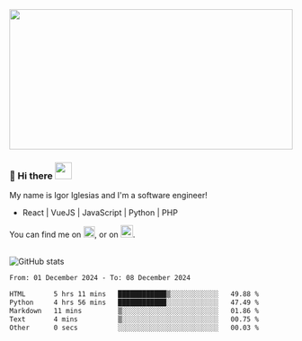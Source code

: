<img src="https://c.tenor.com/KjVxfRrrncUAAAAd/matrix.gif" width="100%" height="250px">

### 🔭 Hi there <img src="https://raw.githubusercontent.com/MartinHeinz/MartinHeinz/master/wave.gif" width="30px">


My name is Igor Iglesias and I'm a software engineer!
<br>

<ul>
  <li> React | VueJS | JavaScript | Python | PHP </li>
</ul>
You can find me on <a href="https://twitter.com/IgorIglesias5"><img src="https://i.imgur.com/JLLlB5S.png" width="20px"></a>, or on <a href="https://www.linkedin.com/in/igor-iglesias-62478428/"><img src="https://i.imgur.com/PXyIkWx.png" width="22px"></a>.

<br>
<br>

![GitHub stats](https://github-readme-stats.vercel.app/api?username=igoiglesias&show_icons=true&count_private=true&theme=chartreuse-dark&hide_title=true)

<!--START_SECTION:waka-->

```txt
From: 01 December 2024 - To: 08 December 2024

HTML       5 hrs 11 mins   ████████████▒░░░░░░░░░░░░   49.88 %
Python     4 hrs 56 mins   ████████████░░░░░░░░░░░░░   47.49 %
Markdown   11 mins         ▒░░░░░░░░░░░░░░░░░░░░░░░░   01.86 %
Text       4 mins          ▒░░░░░░░░░░░░░░░░░░░░░░░░   00.75 %
Other      0 secs          ░░░░░░░░░░░░░░░░░░░░░░░░░   00.03 %
```

<!--END_SECTION:waka-->
